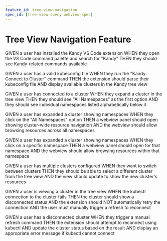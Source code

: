 ```yaml
---
feature_id: tree-view-navigation
spec_id: [tree-view-spec, webview-spec]
---
```


# Tree View Navigation Feature

GIVEN a user has installed the Kandy VS Code extension
WHEN they open the VS Code command palette and search for "Kandy"
THEN they should see Kandy-related commands available

GIVEN a user has a valid kubeconfig file
WHEN they run the "Kandy: Connect to Cluster" command
THEN the extension should parse their kubeconfig file
AND display available clusters in the Kandy tree view

GIVEN a user has connected to a cluster
WHEN they expand a cluster in the tree view
THEN they should see "All Namespaces" as the first option
AND they should see individual namespaces listed alphabetically below it

GIVEN a user has expanded a cluster showing namespaces
WHEN they click on the "All Namespaces" option
THEN a webview panel should open showing cluster-wide resource navigation
AND the webview should allow browsing resources across all namespaces

GIVEN a user has expanded a cluster showing namespaces
WHEN they click on a specific namespace
THEN a webview panel should open for that namespace
AND the webview should allow browsing resources within that namespace

GIVEN a user has multiple clusters configured
WHEN they want to switch between clusters
THEN they should be able to select a different cluster from the tree view
AND the view should update to show the new cluster's resources

GIVEN a user is viewing a cluster in the tree view
WHEN the kubectl connection to the cluster fails
THEN the cluster should show a disconnected status
AND the extension should NOT automatically retry the connection
AND the user must manually trigger a refresh to reconnect

GIVEN a user has a disconnected cluster
WHEN they trigger a manual refresh command
THEN the extension should attempt to reconnect using kubectl
AND update the cluster status based on the result
AND display an appropriate error message if kubectl cannot connect
